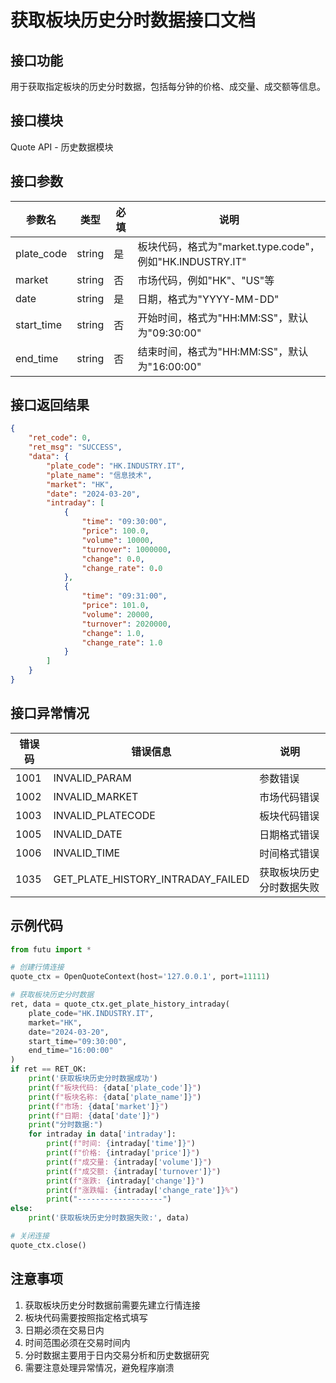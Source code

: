 # 获取板块历史分时数据接口文档

## 接口功能
用于获取指定板块的历史分时数据，包括每分钟的价格、成交量、成交额等信息。

## 接口模块
Quote API - 历史数据模块

## 接口参数
| 参数名 | 类型 | 必填 | 说明 |
|--------|------|------|------|
| plate_code | string | 是 | 板块代码，格式为"market.type.code"，例如"HK.INDUSTRY.IT" |
| market | string | 否 | 市场代码，例如"HK"、"US"等 |
| date | string | 是 | 日期，格式为"YYYY-MM-DD" |
| start_time | string | 否 | 开始时间，格式为"HH:MM:SS"，默认为"09:30:00" |
| end_time | string | 否 | 结束时间，格式为"HH:MM:SS"，默认为"16:00:00" |

## 接口返回结果
```json
{
    "ret_code": 0,
    "ret_msg": "SUCCESS",
    "data": {
        "plate_code": "HK.INDUSTRY.IT",
        "plate_name": "信息技术",
        "market": "HK",
        "date": "2024-03-20",
        "intraday": [
            {
                "time": "09:30:00",
                "price": 100.0,
                "volume": 10000,
                "turnover": 1000000,
                "change": 0.0,
                "change_rate": 0.0
            },
            {
                "time": "09:31:00",
                "price": 101.0,
                "volume": 20000,
                "turnover": 2020000,
                "change": 1.0,
                "change_rate": 1.0
            }
        ]
    }
}
```

## 接口异常情况
| 错误码 | 错误信息 | 说明 |
|--------|----------|------|
| 1001 | INVALID_PARAM | 参数错误 |
| 1002 | INVALID_MARKET | 市场代码错误 |
| 1003 | INVALID_PLATECODE | 板块代码错误 |
| 1005 | INVALID_DATE | 日期格式错误 |
| 1006 | INVALID_TIME | 时间格式错误 |
| 1035 | GET_PLATE_HISTORY_INTRADAY_FAILED | 获取板块历史分时数据失败 |

## 示例代码
```python
from futu import *

# 创建行情连接
quote_ctx = OpenQuoteContext(host='127.0.0.1', port=11111)

# 获取板块历史分时数据
ret, data = quote_ctx.get_plate_history_intraday(
    plate_code="HK.INDUSTRY.IT",
    market="HK",
    date="2024-03-20",
    start_time="09:30:00",
    end_time="16:00:00"
)
if ret == RET_OK:
    print('获取板块历史分时数据成功')
    print(f"板块代码: {data['plate_code']}")
    print(f"板块名称: {data['plate_name']}")
    print(f"市场: {data['market']}")
    print(f"日期: {data['date']}")
    print("分时数据:")
    for intraday in data['intraday']:
        print(f"时间: {intraday['time']}")
        print(f"价格: {intraday['price']}")
        print(f"成交量: {intraday['volume']}")
        print(f"成交额: {intraday['turnover']}")
        print(f"涨跌: {intraday['change']}")
        print(f"涨跌幅: {intraday['change_rate']}%")
        print("-------------------")
else:
    print('获取板块历史分时数据失败:', data)

# 关闭连接
quote_ctx.close()
```

## 注意事项
1. 获取板块历史分时数据前需要先建立行情连接
2. 板块代码需要按照指定格式填写
3. 日期必须在交易日内
4. 时间范围必须在交易时间内
5. 分时数据主要用于日内交易分析和历史数据研究
6. 需要注意处理异常情况，避免程序崩溃 